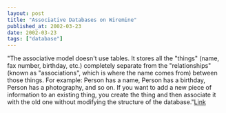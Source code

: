 ```yaml
---
layout: post
title: "Associative Databases on Wiremine"
published_at: 2002-03-23
date: 2002-03-23
tags: ["database"]
---
```


"The associative model doesn't use tables. It stores all the "things" (name, fax number, birthday, etc.) completely separate from the "relationships" (known as "associations", which is where the name comes from) between those things. For example: Person has a name, Person has a birthday, Person has a photography, and so on. If you want to add a new piece of information to an existing thing, you create the thing and then associate it with the old one without modifying the structure of the database."[Link](http://wiremine.org/2002_03_03_archive.html#10498338)  